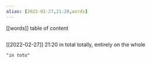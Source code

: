 ```yaml
---
alias: [2022-02-27,21:20,words]
---
```

[[words]]
table of content
```toc
```

[[2022-02-27]] 21:20
in total
totally, entirely
on the whole
```query
"in toto"
```